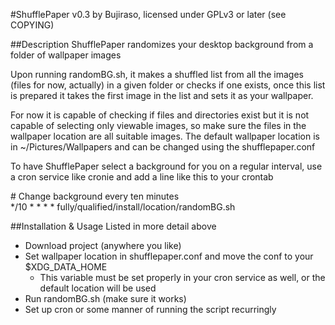 #ShufflePaper v0.3
by Bujiraso, licensed under GPLv3 or later (see COPYING)

##Description
ShufflePaper randomizes your desktop background from a folder of wallpaper
images

Upon running randomBG.sh, it makes a shuffled list from all the images (files
for now, actually) in a given folder or checks if one exists, once this list
is prepared it takes the first image in the list and sets it as your wallpaper.

For now it is capable of checking if files and directories exist but it is not
capable of selecting only viewable images, so make sure the files in the
wallpaper location are all suitable images. The default wallpaper location is
in ~/Pictures/Wallpapers and can be changed using the shufflepaper.conf

To have ShufflePaper select a background for you on a regular interval, use a
cron service like cronie and add a line like this to your crontab

\# Change background every ten minutes  
\*/10 * * * * fully/qualified/install/location/randomBG.sh

##Installation & Usage
Listed in more detail above
* Download project (anywhere you like)
* Set wallpaper location in shufflepaper.conf and move the conf to your $XDG_DATA_HOME
    * This variable must be set properly in your cron service as well, or the default location will be used
* Run randomBG.sh (make sure it works)
* Set up cron or some manner of running the script recurringly
